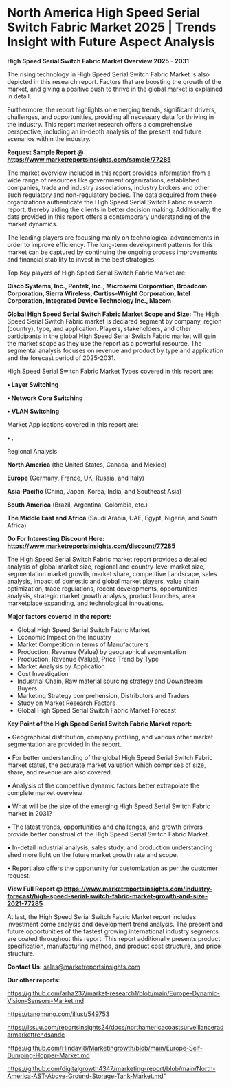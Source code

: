 # North America High Speed Serial Switch Fabric Market 2025 | Trends Insight with Future Aspect Analysis

<Strong> High Speed Serial Switch Fabric Market Overview 2025 - 2031</strong>

The rising technology in High Speed Serial Switch Fabric Market is also depicted in this research report. Factors that are boosting the growth of the market, and giving a positive push to thrive in the global market is explained in detail.

Furthermore, the report highlights on emerging trends, significant drivers, challenges, and opportunities, providing all necessary data for thriving in the industry. This report market research offers a comprehensive perspective, including an in-depth analysis of the present and future scenarios within the industry.

<strong>Request Sample Report @ <a href=https://www.marketreportsinsights.com/sample/77285>https://www.marketreportsinsights.com/sample/77285</a></strong>

The market overview included in this report provides information from a wide range of resources like government organizations, established companies, trade and industry associations, industry brokers and other such regulatory and non-regulatory bodies. The data acquired from these organizations authenticate the High Speed Serial Switch Fabric research report, thereby aiding the clients in better decision making. Additionally, the data provided in this report offers a contemporary understanding of the market dynamics.

The leading players are focusing mainly on technological advancements in order to improve efficiency. The long-term development patterns for this market can be captured by continuing the ongoing process improvements and financial stability to invest in the best strategies.

Top Key players of High Speed Serial Switch Fabric Market are:

<strong>Cisco Systems, Inc., Pentek, Inc., Microsemi Corporation, Broadcom Corporation, Sierra Wireless, Curtiss-Wright Corporation, Intel Corporation, Integrated Device Technology Inc., Macom</strong>

<strong><b>Global High Speed Serial Switch Fabric Market Scope and Size:</b></strong>
The High Speed Serial Switch Fabric market is declared segment by company, region (country), type, and application. Players, stakeholders, and other participants in the global High Speed Serial Switch Fabric market will gain the market scope as they use the report as a powerful resource. The segmental analysis focuses on revenue and product by type and application and the forecast period of 2025-2031.

High Speed Serial Switch Fabric Market Types covered in this report are:

<strong>• Layer Switching

• Network Core Switching

• VLAN Switching</strong>

Market Applications covered in this report are:

<strong>• .</strong> 

Regional Analysis

<strong>North America</strong> (the United States, Canada, and Mexico)

<strong>Europe</strong> (Germany, France, UK, Russia, and Italy)

<strong>Asia-Pacific</strong> (China, Japan, Korea, India, and Southeast Asia)

<strong>South America</strong> (Brazil, Argentina, Colombia, etc.)

<strong>The Middle East and Africa</strong> (Saudi Arabia, UAE, Egypt, Nigeria, and South Africa)

<strong>Go For Interesting Discount Here: <a href=https://www.marketreportsinsights.com/discount/77285>https://www.marketreportsinsights.com/discount/77285</a></strong>

The High Speed Serial Switch Fabric market report provides a detailed analysis of global market size, regional and country-level market size, segmentation market growth, market share, competitive Landscape, sales analysis, impact of domestic and global market players, value chain optimization, trade regulations, recent developments, opportunities analysis, strategic market growth analysis, product launches, area marketplace expanding, and technological innovations.

<strong><b>Major factors covered in the report:</b></strong>
<ul>
  <li>Global High Speed Serial Switch Fabric Market </li>
  <li>Economic Impact on the Industry</li>
  <li>Market Competition in terms of Manufacturers</li>
  <li>Production, Revenue (Value) by geographical segmentation</li>
  <li>Production, Revenue (Value), Price Trend by Type</li>
  <li>Market Analysis by Application</li>
  <li>Cost Investigation</li>
  <li>Industrial Chain, Raw material sourcing strategy and Downstream Buyers</li>
  <li>Marketing Strategy comprehension, Distributors and Traders</li>
  <li>Study on Market Research Factors</li>
  <li>Global High Speed Serial Switch Fabric Market Forecast</li>
</ul>

<strong><b>Key Point of the High Speed Serial Switch Fabric Market report:</b></strong>

• Geographical distribution, company profiling, and various other market segmentation are provided in the report.

• For better understanding of the global High Speed Serial Switch Fabric market status, the accurate market valuation which comprises of size, share, and revenue are also covered.

• Analysis of the competitive dynamic factors better extrapolate the complete market overview

• What will be the size of the emerging High Speed Serial Switch Fabric market in 2031?

• The latest trends, opportunities and challenges, and growth drivers provide better construal of the High Speed Serial Switch Fabric Market.

• In-detail industrial analysis, sales study, and production understanding shed more light on the future market growth rate and scope.

• Report also offers the opportunity for customization as per the customer request.

<strong><b>View Full Report @ <a href=https://www.marketreportsinsights.com/industry-forecast/high-speed-serial-switch-fabric-market-growth-and-size-2021-77285>https://www.marketreportsinsights.com/industry-forecast/high-speed-serial-switch-fabric-market-growth-and-size-2021-77285</a></b></strong>


At last, the High Speed Serial Switch Fabric Market report includes investment come analysis and development trend analysis. The present and future opportunities of the fastest growing international industry segments are coated throughout this report. This report additionally presents product specification, manufacturing method, and product cost structure, and price structure.

<strong>Contact Us:</strong>
sales@marketreportsinsights.com

<strong>Our other reports:</strong>

<a href=https://github.com/arha237/market-research1/blob/main/Europe-Dynamic-Vision-Sensors-Market.md>https://github.com/arha237/market-research1/blob/main/Europe-Dynamic-Vision-Sensors-Market.md</a>

<a href=https://tanomuno.com/illust/549753>https://tanomuno.com/illust/549753</a>

<a href=https://issuu.com/reportsinsights24/docs/northamericacoastsurveillanceradarmarkettrendsandc>https://issuu.com/reportsinsights24/docs/northamericacoastsurveillanceradarmarkettrendsandc</a>

<a href=https://github.com/Hindavi8/Marketingrowth/blob/main/Europe-Self-Dumping-Hopper-Market.md>https://github.com/Hindavi8/Marketingrowth/blob/main/Europe-Self-Dumping-Hopper-Market.md</a>

<a href=https://github.com/digitalgrowth4347/marketing-report/blob/main/North-America-AST-Above-Ground-Storage-Tank-Market.md>https://github.com/digitalgrowth4347/marketing-report/blob/main/North-America-AST-Above-Ground-Storage-Tank-Market.md</a>"
